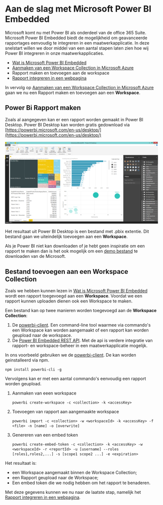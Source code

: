 [Aanmaken van een Workspace Collection in Microsoft Azure]:/create-workspace-collection.md
[Rapport maken en toevoegen aan de workspace]:/create-add-report.md
[Rapport integreren in een webpagina]: /integrate-report.md
[Wat is Microsoft Power BI Embedded]: /

# Aan de slag met Microsoft Power BI Embedded

Microsoft komt nu met Power BI als onderdeel van de office 365 Suite. Microsoft Power BI Embedded biedt de mogelijkheid om geavanceerde rapportages eenvoudig te integreren in een maatwerkapplicatie. In deze snelstart willen we door middel van een aantal stapen laten zien hoe wij Power BI integreren in onze maatwerkapplicaties.

* [Wat is Microsoft Power BI Embedded]
* [Aanmaken van een Workspace Collection in Microsoft Azure]
* Rapport maken en toevoegen aan de workspace
* [Rapport integreren in een webpagina]

In vervolg op [Aanmaken van een Workspace Collection in Microsoft Azure] gaan we nu een Rapport maken en toevoegen aan een **Workspace**.

## Power Bi Rapport maken

Zoals al aangegeven kan er een rapport worden gemaakt in Power BI Desktop. Power BI Desktop kan worden gratis gedownload via [https://powerbi.microsoft.com/en-us/desktop/](https://powerbi.microsoft.com/en-us/desktop/)

![Power BI Desktop](/content/ife-power-bi-desktop.png "Power BI Desktop")

Het resultaat uit Power BI Desktop is een bestand met .pbix extentie. Dit bestand gaan we uiteindelijk toevoegen aan een **Workspace**.

Als je Power BI niet kan downloaden of je hebt geen inspiratie om een rapport te maken dan is het ook mogelijk om een [demo bestand](http://go.microsoft.com/fwlink/?LinkID=780547) te downloaden van de Microsoft. 

## Bestand toevoegen aan een Workspace Collection

Zoals we hebben kunnen lezen in [Wat is Microsoft Power BI Embedded] wordt een rapport toegevoegd aan een **Workspace**. Voordat we een rapport kunnen uploaden dienen ook een Workspace te maken.

[powerbi-client]: https://github.com/Microsoft/PowerBI-Cli

Een bestand kan op twee manieren worden toegevoegd aan de **Workspace Collection**:
1. De [powerbi-client]. Een command-line tool waarmee via commando's een Workspace kan worden aangemaakt of een rapport kan worden geupload naar de workspace.
2. De [Power BI Embedded REST API](https://github.com/Microsoft/PowerBI-Cli). Met de api is verdere integratie van rapport- en workspace-beheer in een maatwerkapplicatie mogelijk.

In ons voorbeeld gebruiken we de [powerbi-client]. De kan worden geinstalleerd via npm.
                   
    npm install powerbi-cli -g

Vervolgens kan er met een aantal commando's eenvoudig een rapport worden geupload.

1. Aanmaken van eeen workspace

       powerbi create-workspace -c <collection> -k <accessKey>

2. Toevoegen van rapport aan aangemaakte workspace

       powerbi import -c <collection> -w <workspaceId> -k <accessKey> -f <file> -n [name] -o [overwrite]

3. Genereren van een embed token

       powerbi create-embed-token -c <collection> -k <accessKey> -w <workspaceId> -r <reportId> -u [username] --roles [roles1,roles2,...] -s [scope1 scope2 ...] -e <expiration>

Het resultaat is:
* een Workspace aangemaakt binnen de Workspace Collection;
* een Rapport geupload naar de Workspace;
* Een embed token die we nodig hebben om het rapport te benaderen.

Met deze gegevens kunnen we nu naar de laatste stap, namelijk het [Rapport integreren in een webpagina].